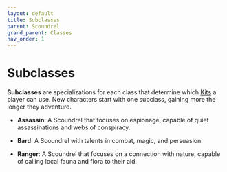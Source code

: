 ```yaml
---
layout: default
title: Subclasses
parent: Scoundrel
grand_parent: Classes
nav_order: 1
---
```


# Subclasses

**Subclasses** are specializations for each class that determine which [Kits](kits.md) a player can use. New characters start with one subclass, gaining more the longer they adventure.

- **<span style="color: {{ site.scoundrel_color }}">Assassin</span>**: A Scoundrel that focuses on espionage, capable of quiet assassinations and webs of conspiracy.

- **<span style="color: {{ site.scoundrel_color }}">Bard</span>**: A Scoundrel with talents in combat, magic, and persuasion.

- **<span style="color: {{ site.scoundrel_color }}">Ranger</span>**: A Scoundrel that focuses on a connection with nature, capable of calling local fauna and flora to their aid.
